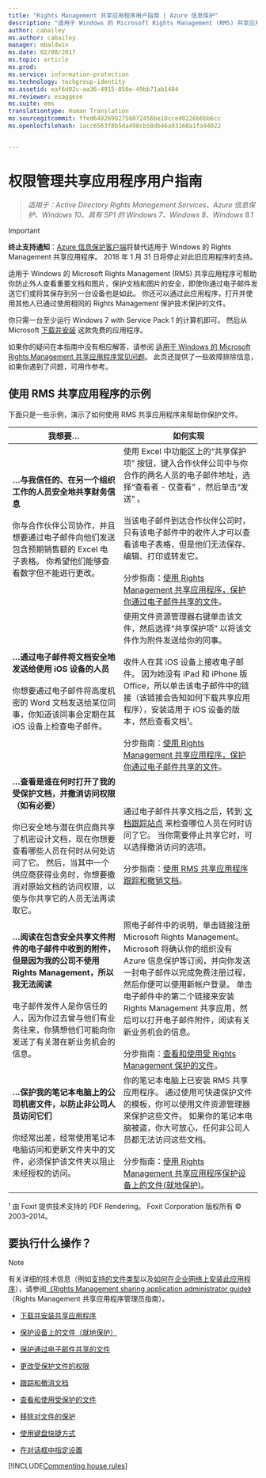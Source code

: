 ```yaml
---
title: "Rights Management 共享应用程序用户指南 | Azure 信息保护"
description: "适用于 Windows 的 Microsoft Rights Management (RMS) 共享应用程序可帮助你防止外人查看重要文档和图片，保护文档和图片的安全，即使你通过电子邮件发送它们或将其保存到另一台设备也是如此。"
author: cabailey
ms.author: cabailey
manager: mbaldwin
ms.date: 02/08/2017
ms.topic: article
ms.prod: 
ms.service: information-protection
ms.technology: techgroup-identity
ms.assetid: eaf6d02c-aa36-4915-856e-49bb71ab1484
ms.reviewer: esaggese
ms.suite: ems
translationtype: Human Translation
ms.sourcegitcommit: ffed64826982756072456be18cced0226b6bb6cc
ms.openlocfilehash: 1acc6563f8b5da498cb58db46a93160a1fa94022


---
```


# <a name="rights-management-sharing-application-user-guide"></a>权限管理共享应用程序用户指南

>*适用于：Active Directory Rights Management Services、Azure 信息保护、Windows 10、具有 SP1 的 Windows 7、Windows 8、Windows 8.1*

> [!IMPORTANT]
> **终止支持通知**：[Azure 信息保护客户端](aip-client.md)将替代适用于 Windows 的 Rights Management 共享应用程序。 2018 年 1 月 31 日将停止对此旧应用程序的支持。 

适用于 Windows 的 Microsoft Rights Management (RMS) 共享应用程序可帮助你防止外人查看重要文档和图片，保护文档和图片的安全，即使你通过电子邮件发送它们或将其保存到另一台设备也是如此。 你还可以通过此应用程序，打开并使用其他人已通过使用相同的 Rights Management 保护技术保护的文件。

你只需一台至少运行 Windows 7 with Service Pack 1 的计算机即可。 然后从 Microsoft [下载并安装](http://go.microsoft.com/fwlink/?LinkId=303970) 这款免费的应用程序。

如果你的疑问在本指南中没有相应解答，请参阅 [适用于 Windows 的 Microsoft Rights Management 共享应用程序常见问题](http://go.microsoft.com/fwlink/?LinkId=303971)。 此页还提供了一些故障排除信息，如果你遇到了问题，可用作参考。

## <a name="examples-for-using-the-rms-sharing-application"></a>使用 RMS 共享应用程序的示例
下面只是一些示例，演示了如何使用 RMS 共享应用程序来帮助你保护文件。

|我想要…|如何实现|
|----------------|------------------|
|**…与我信任的、在另一个组织工作的人员安全地共享财务信息**<br /><br />你与合作伙伴公司协作，并且想要通过电子邮件向他们发送包含预期销售额的 Excel 电子表格。 你希望他们能够查看数字但不能进行更改。|使用 Excel 中功能区上的“共享保护项”  按钮，键入合作伙伴公司中与你合作的两名人员的电子邮件地址，选择“查看者 - 仅查看” ，然后单击“发送” 。<br /><br />当该电子邮件到达合作伙伴公司时，只有该电子邮件中的收件人才可以查看该电子表格，但是他们无法保存、编辑、打印或转发它。<br /><br />分步指南：[使用 Rights Management 共享应用程序，保护你通过电子邮件共享的文件](sharing-app-protect-by-email.md)。|
|**…通过电子邮件将文档安全地发送给使用 iOS 设备的人员**<br /><br />你想要通过电子邮件将高度机密的 Word 文档发送给某位同事，你知道该同事会定期在其 iOS 设备上检查电子邮件。|使用文件资源管理器右键单击该文件，然后选择“共享保护项” 以将该文件作为附件发送给你的同事。<br /><br />收件人在其 iOS 设备上接收电子邮件。 因为她没有 iPad 和 iPhone 版 Office，所以单击该电子邮件中的链接（该链接会告知如何下载共享应用程序），安装适用于 iOS 设备的版本，然后查看文档¹。<br /><br />分步指南：[使用 Rights Management 共享应用程序，保护你通过电子邮件共享的文件](sharing-app-protect-by-email.md)。|
|**…查看是谁在何时打开了我的受保护文档，并撤消访问权限（如有必要）**<br /><br />你已安全地与潜在供应商共享了机密设计文档，现在你想要查看哪些人员在何时从何处访问了它。 然后，当其中一个供应商获得业务时，你想要撤消对原始文档的访问权限，以使与你共享它的人员无法再读取它。|通过电子邮件共享文档之后，转到 [文档跟踪站点](http://go.microsoft.com/fwlink/?LinkId=529562) 来检查哪位人员在何时访问了它。 当你需要停止共享它时，可以选择撤消访问的选项。<br /><br />分步指南：[使用 RMS 共享应用程序跟踪和撤销文档](sharing-app-track-revoke.md)。|
|**…阅读在包含安全共享文件附件的电子邮件中收到的附件，但是因为我的公司不使用 Rights Management，所以我无法阅读**<br /><br />电子邮件发件人是你信任的人，因为你过去曾与他们有业务往来，你猜想他们可能向你发送了有关潜在新业务机会的信息。|照电子邮件中的说明，单击链接注册 Microsoft Rights Management。 Microsoft 将确认你的组织没有 Azure 信息保护等订阅，并向你发送一封电子邮件以完成免费注册过程，然后你便可以使用新帐户登录。 单击电子邮件中的第二个链接来安装 Rights Management 共享应用，然后可以打开电子邮件附件，阅读有关新业务机会的信息。<br /><br />分步指南：[查看和使用受 Rights Management 保护的文件](sharing-app-view-use-files.md)。|
|**…保护我的笔记本电脑上的公司机密文件，以防止非公司人员访问它们**<br /><br />你经常出差，经常使用笔记本电脑访问和更新文件夹中的文件，必须保护该文件夹以阻止未经授权的访问。|你的笔记本电脑上已安装 RMS 共享应用程序。 通过使用可快速保护文件的模板，你可以使用文件资源管理器来保护这些文件。 如果你的笔记本电脑被盗，你大可放心，任何非公司人员都无法访问这些文档。<br /><br />分步指南：[使用 Rights Management 共享应用程序保护设备上的文件&#40;就地保护&#41;](sharing-app-protect-in-place.md)。|
¹ 由 Foxit 提供技术支持的 PDF Rendering。 Foxit Corporation 版权所有 © 2003–2014。

## <a name="what-do-you-want-to-do"></a>要执行什么操作？
> [!NOTE]
> 有关详细的技术信息（例如[支持的文件类型](sharing-app-admin-guide-technical.md#supported-file-types-and-file-name-extensions)以及[如何在企业网络上安装此应用程序](sharing-app-admin-guide.md#automatic-deployment-for-the-microsoft-rights-management-sharing-application)），请参阅[《Rights Management sharing application administrator guide》](sharing-app-admin-guide.md)（Rights Management 共享应用程序管理员指南）。

- [下载并安装共享应用程序](install-sharing-app.md)

- [保护设备上的文件（就地保护）](sharing-app-protect-in-place.md)

- [保护通过电子邮件共享的文件](sharing-app-protect-by-email.md)

- [更改受保护文件的权限](sharing-app-reprotect-files.md)

- [跟踪和撤消文档](sharing-app-track-revoke.md)

- [查看和使用受保护的文件](sharing-app-view-use-files.md)

- [移除对文件的保护](sharing-app-remove-protection.md)

- [使用键盘快捷方式](sharing-app-keyboard-shortcuts.md)

- [在对话框中指定设置](sharing-app-dialog-box.md)

[!INCLUDE[Commenting house rules](../includes/houserules.md)]





<!--HONumber=Feb17_HO2-->


